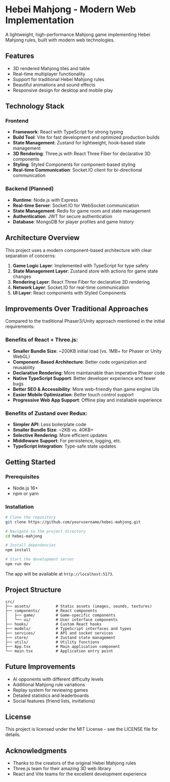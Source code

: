 # Hebei Mahjong - Modern Web Implementation

A lightweight, high-performance Mahjong game implementing Hebei Mahjong rules, built with modern web technologies.

## Features

- 3D rendered Mahjong tiles and table
- Real-time multiplayer functionality
- Support for traditional Hebei Mahjong rules
- Beautiful animations and sound effects
- Responsive design for desktop and mobile play

## Technology Stack

### Frontend

- **Framework**: React with TypeScript for strong typing
- **Build Tool**: Vite for fast development and optimized production builds
- **State Management**: Zustand for lightweight, hook-based state management
- **3D Rendering**: Three.js with React Three Fiber for declarative 3D components
- **Styling**: Styled Components for component-based styling
- **Real-time Communication**: Socket.IO client for bi-directional communication

### Backend (Planned)

- **Runtime**: Node.js with Express
- **Real-time Server**: Socket.IO for WebSocket communication
- **State Management**: Redis for game room and state management
- **Authentication**: JWT for secure authentication
- **Database**: MongoDB for player profiles and game history

## Architecture Overview

This project uses a modern component-based architecture with clear separation of concerns:

1. **Game Logic Layer**: Implemented with TypeScript for type safety
2. **State Management Layer**: Zustand store with actions for game state changes
3. **Rendering Layer**: React Three Fiber for declarative 3D rendering
4. **Network Layer**: Socket.IO for real-time communication
5. **UI Layer**: React components with Styled Components

## Improvements Over Traditional Approaches

Compared to the traditional Phaser3/Unity approach mentioned in the initial requirements:

### Benefits of React + Three.js:

- **Smaller Bundle Size**: ~200KB initial load (vs. 1MB+ for Phaser or Unity WebGL)
- **Component-Based Architecture**: Better code organization and reusability
- **Declarative Rendering**: More maintainable than imperative Phaser code
- **Native TypeScript Support**: Better developer experience and fewer bugs
- **Better SEO & Accessibility**: More web-friendly than game engine UIs
- **Easier Mobile Optimization**: Better touch control support
- **Progressive Web App Support**: Offline play and installable experience

### Benefits of Zustand over Redux:

- **Simpler API**: Less boilerplate code
- **Smaller Bundle Size**: ~2KB vs. 40KB+
- **Selective Rendering**: More efficient updates
- **Middleware Support**: For persistence, logging, etc.
- **TypeScript Integration**: Type-safe state updates

## Getting Started

### Prerequisites

- Node.js 16+
- npm or yarn

### Installation

```bash
# Clone the repository
git clone https://github.com/yourusername/hebei-mahjong.git

# Navigate to the project directory
cd hebei-mahjong

# Install dependencies
npm install

# Start the development server
npm run dev
```

The app will be available at `http://localhost:5173`.

## Project Structure

```
src/
├── assets/           # Static assets (images, sounds, textures)
├── components/       # React components
│   ├── game/         # Game-specific components
│   └── ui/           # User interface components
├── hooks/            # Custom React hooks
├── models/           # TypeScript interfaces and types
├── services/         # API and socket services
├── store/            # Zustand state management
├── utils/            # Utility functions
├── App.tsx           # Main application component
└── main.tsx          # Application entry point
```

## Future Improvements

- AI opponents with different difficulty levels
- Additional Mahjong rule variations
- Replay system for reviewing games
- Detailed statistics and leaderboards
- Social features (friend lists, invitations)

## License

This project is licensed under the MIT License - see the LICENSE file for details.

## Acknowledgments

- Thanks to the creators of the original Hebei Mahjong rules
- Three.js team for their amazing 3D web library
- React and Vite teams for the excellent development experience

